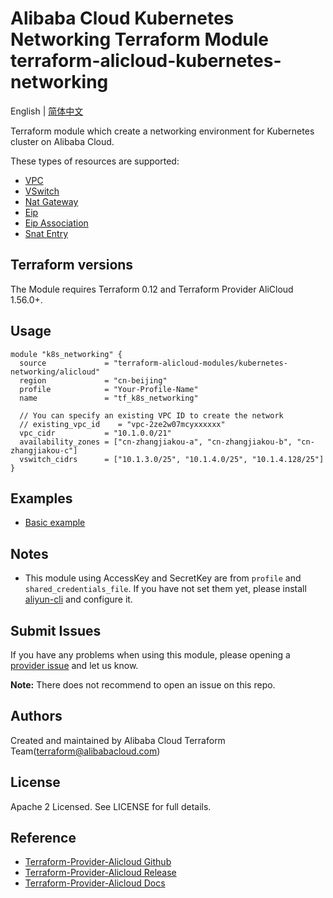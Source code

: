 Alibaba Cloud Kubernetes Networking Terraform Module
terraform-alicloud-kubernetes-networking
=====================================================================

English | [简体中文](https://github.com/terraform-alicloud-modules/terraform-alicloud-kubernetes-networking/blob/master/README-CN.md)

Terraform module which create a networking environment for Kubernetes cluster on Alibaba Cloud.

These types of resources are supported:

* [VPC](https://www.terraform.io/docs/providers/alicloud/r/vpc.html)
* [VSwitch](https://www.terraform.io/docs/providers/alicloud/r/vswitch.html)
* [Nat Gateway](https://www.terraform.io/docs/providers/alicloud/r/nat_gateway.html)
* [Eip](https://www.terraform.io/docs/providers/alicloud/r/eip.html)
* [Eip Association](https://www.terraform.io/docs/providers/alicloud/r/eip_association.html)
* [Snat Entry](https://www.terraform.io/docs/providers/alicloud/r/snat_entry.html)


## Terraform versions

The Module requires Terraform 0.12 and Terraform Provider AliCloud 1.56.0+.

## Usage

```hcl
module "k8s_networking" {
  source             = "terraform-alicloud-modules/kubernetes-networking/alicloud"
  region             = "cn-beijing"
  profile            = "Your-Profile-Name"
  name               = "tf_k8s_networking"
  
  // You can specify an existing VPC ID to create the network
  // existing_vpc_id    = "vpc-2ze2w07mcyxxxxxx"
  vpc_cidr           = "10.1.0.0/21"
  availability_zones = ["cn-zhangjiakou-a", "cn-zhangjiakou-b", "cn-zhangjiakou-c"]
  vswitch_cidrs      = ["10.1.3.0/25", "10.1.4.0/25", "10.1.4.128/25"]
}

```

## Examples

* [Basic example](https://github.com/terraform-alicloud-modules/terraform-alicloud-kubernetes-networking/tree/master/examples/basic-example)

## Notes

* This module using AccessKey and SecretKey are from `profile` and `shared_credentials_file`.
If you have not set them yet, please install [aliyun-cli](https://github.com/aliyun/aliyun-cli#installation) and configure it.

Submit Issues
-------------
If you have any problems when using this module, please opening a [provider issue](https://github.com/terraform-providers/terraform-provider-alicloud/issues/new) and let us know.

**Note:** There does not recommend to open an issue on this repo.

Authors
-------
Created and maintained by Alibaba Cloud Terraform Team(terraform@alibabacloud.com)

License
----
Apache 2 Licensed. See LICENSE for full details.

Reference
---------
* [Terraform-Provider-Alicloud Github](https://github.com/terraform-providers/terraform-provider-alicloud)
* [Terraform-Provider-Alicloud Release](https://releases.hashicorp.com/terraform-provider-alicloud/)
* [Terraform-Provider-Alicloud Docs](https://www.terraform.io/docs/providers/alicloud/index.html)

